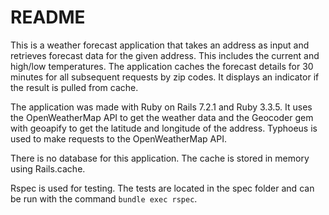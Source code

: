 # README

This is a weather forecast application that takes an address as input and
retrieves forecast data for the given address. This includes the current and
high/low temperatures. The application caches the forecast details for 30
minutes for all subsequent requests by zip codes. It displays an indicator if
the result is pulled from cache.

The application was made with Ruby on Rails 7.2.1 and Ruby 3.3.5. It uses the
OpenWeatherMap API to get the weather data and the Geocoder gem with geoapify
to get the latitude and longitude of the address. Typhoeus is used to make
requests to the OpenWeatherMap API.

There is no database for this application. The cache is stored in memory using
Rails.cache.

Rspec is used for testing. The tests are located in the spec folder and can be
run with the command `bundle exec rspec`.
